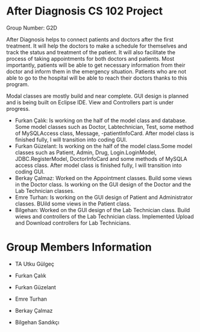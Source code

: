 # After Diagnosis CS 102 Project 
Group Number: G2D

After Diagnosis helps to connect patients and doctors after the first treatment. It will help the doctors to make a schedule for themselves and track the status and treatment of the patient. It will also facilitate the process of taking appointments for both doctors and patients. Most importantly, patients will be able to get necessary information from their doctor and inform them in the emergency situation. Patients who are not able to go to the hospital will be able to reach their doctors thanks to this program. 

Modal classes are mostly build and near complete. GUI design is planned and is being built on Eclipse IDE. View and Controllers part is under progress.

- Furkan Çalık: Is working on the half of the model class and database. Some model classes such as Doctor, Labtechnician, Test, some method of MySQLAccess class, Message, -patientInfoCard. After model class is finished fully, I will transition into coding GUI.
- Furkan Güzelant: Is working on the half of the model class.Some model classes such as Patient, Admin, Drug, Login.LoginModel, JDBC.RegisterModel, DoctorInfoCard and some methods of MySQLA access class. After model class is finished fully, I will transition into coding GUI.
- Berkay Çalmaz: Worked on the Appointment classes. Build some views in the Doctor class. Is working on the GUI design of the Doctor and the Lab Technician classes.
- Emre Turhan: Is working on the GUI design of Patient and Administrator classes. BUild some views in the Patient class.
- Bilgehan: Worked on the GUI design of the Lab Technician class. Build wiews and controllers of the Lab Technician class. Implemented Upload and Download controllers for Lab Technicians.


# Group Members Information
- TA Utku Gülgeç

- Furkan Çalık
- Furkan Güzelant 
- Emre Turhan
- Berkay Çalmaz
- Bilgehan Sandıkçı 
